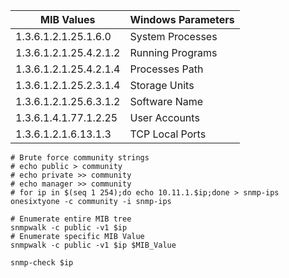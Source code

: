 
| MIB Values             | Windows Parameters |
| ---------------------- | ------------------ |
| 1.3.6.1.2.1.25.1.6.0   | System Processes   |
| 1.3.6.1.2.1.25.4.2.1.2 | Running Programs   |
| 1.3.6.1.2.1.25.4.2.1.4 | Processes Path     |
| 1.3.6.1.2.1.25.2.3.1.4 | Storage Units      |
| 1.3.6.1.2.1.25.6.3.1.2 | Software Name      |
| 1.3.6.1.4.1.77.1.2.25  | User Accounts      |
| 1.3.6.1.2.1.6.13.1.3   | TCP Local Ports    |
```
# Brute force community strings
# echo public > community
# echo private >> community
# echo manager >> community
# for ip in $(seq 1 254);do echo 10.11.1.$ip;done > snmp-ips
onesixtyone -c community -i snmp-ips

# Enumerate entire MIB tree
snmpwalk -c public -v1 $ip
# Enumerate specific MIB Value
snmpwalk -c public -v1 $ip $MIB_Value

snmp-check $ip
```
